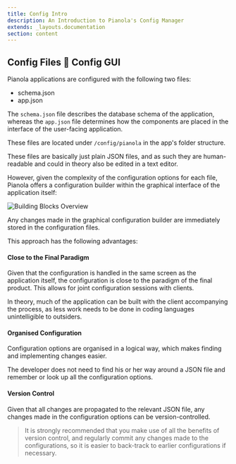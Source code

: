 ```yaml
---
title: Config Intro
description: An Introduction to Pianola's Config Manager
extends: _layouts.documentation
section: content
---
```


## Config Files 🤝 Config GUI

Pianola applications are configured with the following two files:

- schema.json
- app.json

The `schema.json` file describes the database schema of the application, whereas the `app.json` file determines how the components are placed in the interface of the user-facing application.

These files are located under `/config/pianola` in the app's folder structure.

These files are basically just plain JSON files, and as such they are human-readable and could in theory also be edited in a text editor.

However, given the complexity of the configuration options for each file, Pianola offers a configuration builder within the graphical interface of the application itself:

![Building Blocks Overview](/assets/img/config_intro.png)

Any changes made in the graphical configuration builder are immediately stored in the configuration files.

This approach has the following advantages:

#### Close to the Final Paradigm

Given that the configuration is handled in the same screen as the application itself, the configuration is close to the paradigm of the final product. This allows for joint configuration sessions with clients.

In theory, much of the application can be built with the client accompanying the process, as less work needs to be done in coding languages unintelligible to outsiders.

#### Organised Configuration

Configuration options are organised in a logical way, which makes finding and implementing changes easier.

The developer does not need to find his or her way around a JSON file and remember or look up all the configuration options.

#### Version Control

Given that all changes are propagated to the relevant JSON file, any changes made in the configuration options can be version-controlled.

> It is strongly recommended that you make use of all the benefits of version control, and regularly commit any changes made to the configurations, so it is easier to back-track to earlier configurations if necessary.

